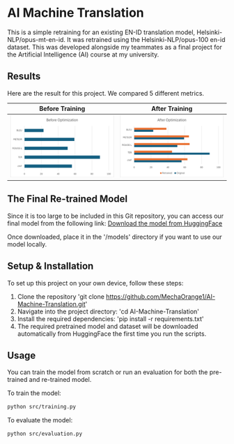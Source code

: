 # AI Machine Translation

This is a simple retraining for an existing EN-ID translation model, Helsinki-NLP/opus-mt-en-id. It was retrained using the Helsinki-NLP/opus-100 en-id dataset. This was developed alongside my teammates as a final project for the Artificial Intelligence (AI) course at my university.

## Results

Here are the result for this project. We compared 5 different metrics.

| Before Training | After Training |
| :-------------: | :------------: |
| ![Before Graph](./results/graphbefore.png) | ![After Graph](./results/graphafter.png) |

## The Final Re-trained Model

Since it is too large to be included in this Git repository, you can access our final model from the following link:
[Download the model from HuggingFace](https://huggingface.co/Mechabruh/retrained_model_2nd_iter)

Once downloaded, place it in the '/models' directory if you want to use our model locally.

## Setup & Installation

To set up this project on your own device, follow these steps:

1. Clone the repository 'git clone https://github.com/MechaOrange1/AI-Machine-Translation.git'
2. Navigate into the project directory: 'cd AI-Machine-Translation'
3. Install the required dependencies: 'pip install -r requirements.txt'
4. The required pretrained model and dataset will be downloaded automatically from HuggingFace the first time you run the scripts.

## Usage

You can train the model from scratch or run an evaluation for both the pre-trained and re-trained model.

To train the model:
```bash
python src/training.py
```

To evaluate the model:
```bash
python src/evaluation.py
```